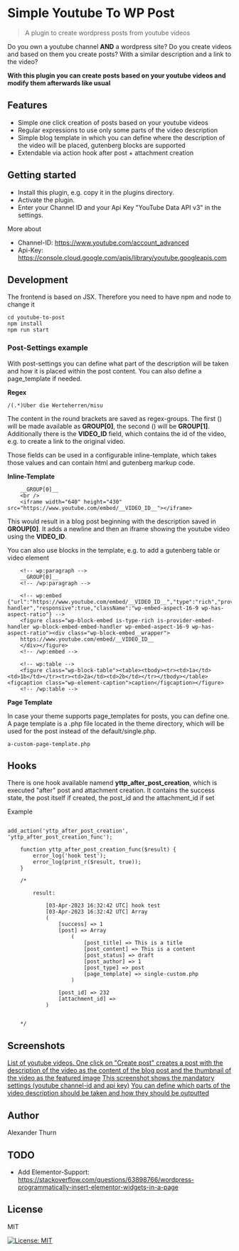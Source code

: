# Simple Youtube To WP Post 

> A plugin to create wordpress posts from youtube videos

Do you own a youtube channel <b>AND</b> a wordpress site?
Do you create videos and based on them you create posts? With a similar description and a link to the video? 

**With this plugin you can create posts based on your youtube videos and modify them afterwards like usual**

## Features

* Simple one click creation of posts based on your youtube videos 
* Regular expressions to use only some parts of the video description
* Simple blog template in which you can define where the description of the video will be placed, gutenberg blocks are supported
* Extendable via action hook after post + attachment creation

## Getting started

* Install this plugin, e.g. copy it in the plugins directory. 
* Activate the plugin.
* Enter your Channel ID and your Api Key "YouTube Data API v3" in the settings.

More about

* Channel-ID: https://www.youtube.com/account_advanced
* Api-Key: https://console.cloud.google.com/apis/library/youtube.googleapis.com


## Development

The frontend is based on JSX. Therefore you need to have npm and node to change it

```
cd youtube-to-post
npm install
npm run start
```
### Post-Settings example

With post-settings you can define what part of the description will be taken and how it is placed within the post content. You can also define a page_template if needed.

**Regex**

```
/(.*)Über die Werteherren/misu
```

The content in the round brackets are saved as regex-groups. The first () will be made available as __GROUP[0]__, the second () will be __GROUP[1]__. Additionally there is the __VIDEO_ID__ field, which contains the id of the video, e.g. to create a link to the original video. 

Those fields can be used in a configurable inline-template, which takes those values and can contain html and gutenberg markup code.

**Inline-Template**

```
    __GROUP[0]__
    <br />
    <iframe width="640" height="430" src="https://www.youtube.com/embed/__VIDEO_ID__"></iframe>
```
This would result in a blog post beginning with the description saved in __GROUP[0]__. It adds a newline and then an iframe showing the youtube video using the __VIDEO_ID__.


You can also use blocks in the template, e.g. to add a gutenberg table or video element

```
    <!-- wp:paragraph -->
    __GROUP[0]__
    <!-- /wp:paragraph -->

    <!-- wp:embed {"url":"https://www.youtube.com/embed/__VIDEO_ID__","type":"rich","providerNameSlug":"embed-handler","responsive":true,"className":"wp-embed-aspect-16-9 wp-has-aspect-ratio"} -->
    <figure class="wp-block-embed is-type-rich is-provider-embed-handler wp-block-embed-embed-handler wp-embed-aspect-16-9 wp-has-aspect-ratio"><div class="wp-block-embed__wrapper">
    https://www.youtube.com/embed/__VIDEO_ID__
    </div></figure>
    <!-- /wp:embed -->

    <!-- wp:table -->
    <figure class="wp-block-table"><table><tbody><tr><td>1a</td><td>1b</td></tr><tr><td>2a</td><td>2b</td></tr></tbody></table><figcaption class="wp-element-caption">caption</figcaption></figure>
    <!-- /wp:table -->

```

**Page Template**

In case your theme supports page_templates for posts, you can define one. A page template is a .php file located in the theme directory, which will be used for the post instead of the default/single.php.

```
a-custom-page-template.php
```

## Hooks

There is one hook available namend **yttp_after_post_creation**, which is executed "after" post and attachment creation. 
It contains the success state, the post itself if created, the post_id and the attachment_id if set

Example

```

add_action('yttp_after_post_creation', 'yttp_after_post_creation_func');

    function yttp_after_post_creation_func($result) {
        error_log('hook test');
        error_log(print_r($result, true));
    }

    /*

        result:

            [03-Apr-2023 16:32:42 UTC] hook test
            [03-Apr-2023 16:32:42 UTC] Array
            (
                [success] => 1
                [post] => Array
                    (
                        [post_title] => This is a title
                        [post_content] => This is a content
                        [post_status] => draft
                        [post_author] => 1
                        [post_type] => post
                        [page_template] => single-custom.php
                    )

                [post_id] => 232
                [attachment_id] => 
            )


    */

```

## Screenshots

[List of youtube videos. One click on "Create post" creates a post with the description of the video as the content of the blog post and the thumbnail of the video as the featured image](assets/screenshot-0.png)
[This screenshot shows the mandatory settings (youtube channel-id and api key)](assets/screenshot-1.png)
[You can define which parts of the video description should be taken and how they should be outputted](assets/screenshot-2.png)

## Author

Alexander Thurn

## TODO

* Add Elementor-Support: https://stackoverflow.com/questions/63898766/wordpress-programmatically-insert-elementor-widgets-in-a-page

## License

MIT

[![License: MIT](https://img.shields.io/badge/License-MIT-yellow.svg)](https://opensource.org/licenses/MIT)

